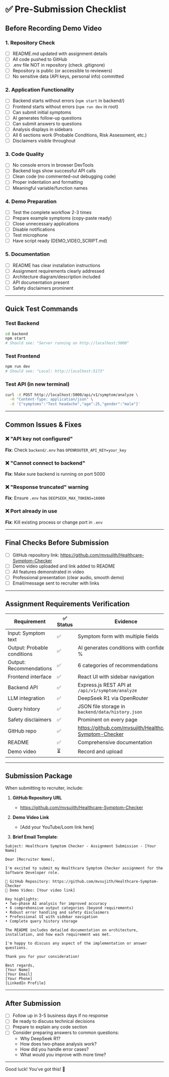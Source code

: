 # ✅ Pre-Submission Checklist

## Before Recording Demo Video

### 1. Repository Check
- [ ] README.md updated with assignment details
- [ ] All code pushed to GitHub
- [ ] .env file NOT in repository (check .gitignore)
- [ ] Repository is public (or accessible to reviewers)
- [ ] No sensitive data (API keys, personal info) committed

### 2. Application Functionality
- [ ] Backend starts without errors (`npm start` in backend/)
- [ ] Frontend starts without errors (`npm run dev` in root)
- [ ] Can submit initial symptoms
- [ ] AI generates follow-up questions
- [ ] Can submit answers to questions
- [ ] Analysis displays in sidebars
- [ ] All 6 sections work (Probable Conditions, Risk Assessment, etc.)
- [ ] Disclaimers visible throughout

### 3. Code Quality
- [ ] No console errors in browser DevTools
- [ ] Backend logs show successful API calls
- [ ] Clean code (no commented-out debugging code)
- [ ] Proper indentation and formatting
- [ ] Meaningful variable/function names

### 4. Demo Preparation
- [ ] Test the complete workflow 2-3 times
- [ ] Prepare example symptoms (copy-paste ready)
- [ ] Close unnecessary applications
- [ ] Disable notifications
- [ ] Test microphone
- [ ] Have script ready (DEMO_VIDEO_SCRIPT.md)

### 5. Documentation
- [ ] README has clear installation instructions
- [ ] Assignment requirements clearly addressed
- [ ] Architecture diagram/description included
- [ ] API documentation present
- [ ] Safety disclaimers prominent

---

## Quick Test Commands

### Test Backend
```bash
cd backend
npm start
# Should see: "Server running on http://localhost:5000"
```

### Test Frontend
```bash
npm run dev
# Should see: "Local: http://localhost:5173"
```

### Test API (in new terminal)
```bash
curl -X POST http://localhost:5000/api/v1/symptom/analyze \
  -H "Content-Type: application/json" \
  -d '{"symptoms":"Test headache","age":25,"gender":"male"}'
```

---

## Common Issues & Fixes

### ❌ "API key not configured"
**Fix**: Check `backend/.env` has `OPENROUTER_API_KEY=your_key`

### ❌ "Cannot connect to backend"
**Fix**: Make sure backend is running on port 5000

### ❌ "Response truncated" warning
**Fix**: Ensure `.env` has `DEEPSEEK_MAX_TOKENS=16000`

### ❌ Port already in use
**Fix**: Kill existing process or change port in `.env`

---

## Final Checks Before Submission

- [ ] GitHub repository link: https://github.com/mvsujith/Healthcare-Symptom-Checker
- [ ] Demo video uploaded and link added to README
- [ ] All features demonstrated in video
- [ ] Professional presentation (clear audio, smooth demo)
- [ ] Email/message sent to recruiter with links

---

## Assignment Requirements Verification

| Requirement | ✅ Status | Evidence |
|------------|----------|----------|
| Input: Symptom text | ✅ | Symptom form with multiple fields |
| Output: Probable conditions | ✅ | AI generates conditions with confidence % |
| Output: Recommendations | ✅ | 6 categories of recommendations |
| Frontend interface | ✅ | React UI with sidebar navigation |
| Backend API | ✅ | Express.js REST API at `/api/v1/symptom/analyze` |
| LLM integration | ✅ | DeepSeek R1 via OpenRouter |
| Query history | ✅ | JSON file storage in `backend/data/history.json` |
| Safety disclaimers | ✅ | Prominent on every page |
| GitHub repo | ✅ | https://github.com/mvsujith/Healthcare-Symptom-Checker |
| README | ✅ | Comprehensive documentation |
| Demo video | ⏳ | Record and upload |

---

## Submission Package

When submitting to recruiter, include:

1. **GitHub Repository URL**
   - https://github.com/mvsujith/Healthcare-Symptom-Checker

2. **Demo Video Link**
   - [Add your YouTube/Loom link here]

3. **Brief Email Template**:

```
Subject: Healthcare Symptom Checker - Assignment Submission - [Your Name]

Dear [Recruiter Name],

I'm excited to submit my Healthcare Symptom Checker assignment for the Software Developer role.

🔗 GitHub Repository: https://github.com/mvsujith/Healthcare-Symptom-Checker
🎥 Demo Video: [Your video link]

Key highlights:
• Two-phase AI analysis for improved accuracy
• 6 comprehensive output categories (beyond requirements)
• Robust error handling and safety disclaimers
• Professional UI with sidebar navigation
• Complete query history storage

The README includes detailed documentation on architecture, installation, and how each requirement was met.

I'm happy to discuss any aspect of the implementation or answer questions.

Thank you for your consideration!

Best regards,
[Your Name]
[Your Email]
[Your Phone]
[LinkedIn Profile]
```

---

## After Submission

- [ ] Follow up in 3-5 business days if no response
- [ ] Be ready to discuss technical decisions
- [ ] Prepare to explain any code section
- [ ] Consider preparing answers to common questions:
  - Why DeepSeek R1?
  - How does two-phase analysis work?
  - How did you handle error cases?
  - What would you improve with more time?

---

Good luck! You've got this! 🚀
